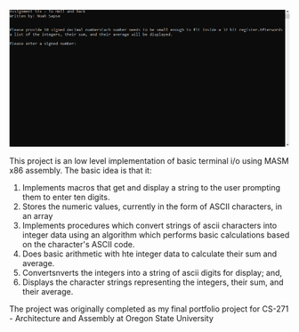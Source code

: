 ![Project_Example](./example.gif "an example of the code running")

This project is an low level implementation of basic terminal i/o using MASM x86 assembly. The basic idea is that it:

1. Implements macros that get and display a string to the user prompting them to enter ten digits.
2. Stores the numeric values, currently in the form of ASCII characters, in an array
3. Implements procedures which convert strings of ascii characters into integer data using an algorithm which performs basic calculations based on the character's ASCII code.
4. Does basic arithmetic with hte integer data to calculate their sum and average.
5. Convertsnverts the integers into a string of ascii digits for display; and,
6. Displays the character strings representing the integers, their sum, and their average.

The project was originally completed as my final portfolio project for CS-271 - Architecture and Assembly at Oregon State University
